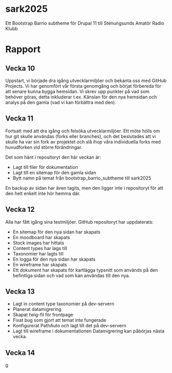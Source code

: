 # sark2025
Ett Bootstrap Barrio subtheme för Drupal 11 till Stenungsunds Amatör Radio Klubb 

# Rapport
## Vecka 10
Uppstart, vi började dra igång utvecklarmiljöer och bekanta oss med GitHub Projects. Vi har genomfört vår första genomgång och börjat förbereda för att senare kunna bygga hemsidan. Vi skrev upp punkter på vad som behöver göras, detta inkluderar t.ex. Känslan för den nya hemsidan och analys på den gamla (vad vi kan förbättra med den).


## Vecka 11
Fortsatt med att dra igång och felsöka utvecklarmiljöer. Ett möte hölls om hur git skulle användas (forks eller branches), och det beslutades att vi skulle ha var sin fork av projektet och slå ihop våra individuella forks med huvudforken vid större förändringar.

Det som hänt i repositoryt den här veckan är:
- Lagt till filer för dokumentation
- Lagt till en sitemap för den gamla sidan
- Bytt namn på temat från bootstrap_barrio_subtheme till sark2025

En backup av sidan har även tagits, men den ligger inte i repositoryt för att den helt enkelt inte hör hemma där.

## Vecka 12
Alla har fått igång sina testmiljöer.
GitHub repositoryt har uppdaterats:
- En sitemap för den nya sidan har skapats
- En moodboard har skapats
- Stock images har hittats
- Content types har lags till
- Taxonomier har lagts till
- En logga för den nya sidan har skapats
- En wireframe har skapats
- Ett dokument har skapats för kartlägga typsnitt som används på den befintliga sidan och vad som kan användas till den nya.

## Vecka 13

- Lagt in content type taxonomier på dev-servern
- Planerat datamigrering
- Skapat twig-fil för frontpage
- Fixat bug som gjort att temat inte fungerade
- Konfigurerat PathAuto och lagt till det på dev-servern
- Lagt till wireframe i dokumentationen
Datamigrering kan påbörjas nästa vecka.

## Vecka 14
g
